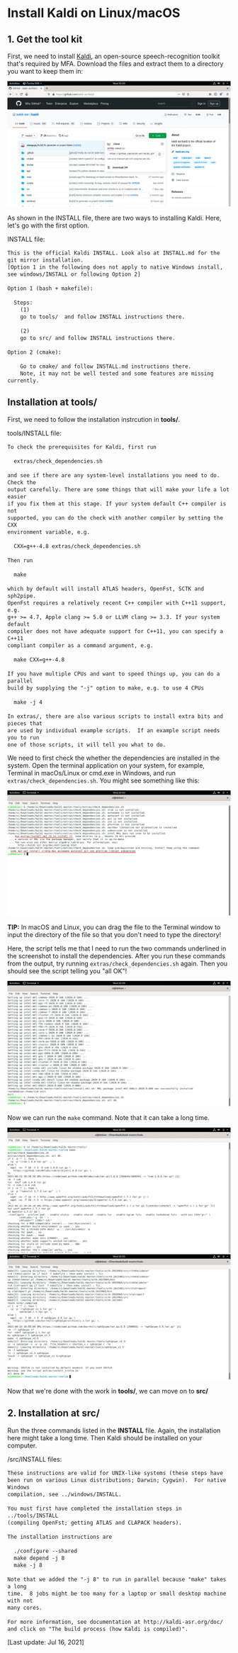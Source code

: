 # Install Kaldi on Linux/macOS
## 1. Get the tool kit
 First, we need to install [Kaldi](https://github.com/kaldi-asr/kaldi), an open-source speech-recognition toolkit that's required by MFA.
 Download the files and extract them to a directory you want to keep them in:

 ![](image/download.png)

 As shown in the INSTALL file, there are two ways to installing Kaldi. Here, let's go with the first option.

 INSTALL file:

	This is the official Kaldi INSTALL. Look also at INSTALL.md for the git mirror installation.
	[Option 1 in the following does not apply to native Windows install, see windows/INSTALL or following Option 2]

	Option 1 (bash + makefile):

	  Steps:
		(1)
		go to tools/  and follow INSTALL instructions there.

		(2)
		go to src/ and follow INSTALL instructions there.

	Option 2 (cmake):

		Go to cmake/ and follow INSTALL.md instructions there.
		Note, it may not be well tested and some features are missing currently.

 ## Installation at tools/
 First, we need to follow the installation instrcution in **tools/**.

 tools/INSTALL file:

	To check the prerequisites for Kaldi, first run

	  extras/check_dependencies.sh

	and see if there are any system-level installations you need to do. Check the
	output carefully. There are some things that will make your life a lot easier
	if you fix them at this stage. If your system default C++ compiler is not
	supported, you can do the check with another compiler by setting the CXX
	environment variable, e.g.

	  CXX=g++-4.8 extras/check_dependencies.sh

	Then run

	  make

	which by default will install ATLAS headers, OpenFst, SCTK and sph2pipe.
	OpenFst requires a relatively recent C++ compiler with C++11 support, e.g.
	g++ >= 4.7, Apple clang >= 5.0 or LLVM clang >= 3.3. If your system default
	compiler does not have adequate support for C++11, you can specify a C++11
	compliant compiler as a command argument, e.g.

	  make CXX=g++-4.8

	If you have multiple CPUs and want to speed things up, you can do a parallel
	build by supplying the "-j" option to make, e.g. to use 4 CPUs

	  make -j 4

	In extras/, there are also various scripts to install extra bits and pieces that
	are used by individual example scripts.  If an example script needs you to run
	one of those scripts, it will tell you what to do.

We need to first check the whether the dependencies are installed in the system. Open the terminal application on your system, for example, Terminal in macOs/Linux or cmd.exe in Windows, and run ```extras/check_dependencies.sh```. You might see something like this:

![](image/check_dep.png)

**TIP:**
In macOS and Linux, you can drag the file to the Terminal window to input the directory of the file so that you don't need to type the directory!

Here, the script tells me that I need to run the two commands underlined in the screenshot to install the dependencies. After you run these commands from the output, try running ```extras/check_dependencies.sh``` again. Then you should see the script telling you
"all OK"!

![](image/dep_installed.png)

Now we can run the ```make``` command. Note that it can take a long time.

![](image/tools_installed1.png)
![](image/tools_installed2.png)

Now that we're done with the work in **tools/**, we can move on to **src/**

## 2. Installation at src/
Run the three commands listed in the **INSTALL** file. Again, the installation here might take a long time. Then Kaldi should be installed on your computer.

/src/INSTALL files:

	These instructions are valid for UNIX-like systems (these steps have
	been run on various Linux distributions; Darwin; Cygwin).  For native Windows
	compilation, see ../windows/INSTALL.

	You must first have completed the installation steps in ../tools/INSTALL
	(compiling OpenFst; getting ATLAS and CLAPACK headers).

	The installation instructions are

	  ./configure --shared
	  make depend -j 8
	  make -j 8

	Note that we added the "-j 8" to run in parallel because "make" takes a long
	time.  8 jobs might be too many for a laptop or small desktop machine with not
	many cores.

	For more information, see documentation at http://kaldi-asr.org/doc/
	and click on "The build process (how Kaldi is compiled)".

[Last update: Jul 16, 2021]
